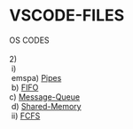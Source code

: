 # VSCODE-FILES

OS CODES<br><br>
2)<br>
     i)<br>
         emspa) [Pipes](https://github.com/adithya3403/VSCODE-FILES/blob/main/OS/pipes.c)<br>
         b) [FIFO](https://github.com/adithya3403/VSCODE-FILES/tree/main/OS/fifo)<br>
         c) [Message-Queue](https://github.com/adithya3403/VSCODE-FILES/tree/main/OS/ipcMsgQ)<br>
         d) [Shared-Memory](https://github.com/adithya3403/VSCODE-FILES/tree/main/OS/ipc_shared_mem)<br>
     ii) [FCFS](https://github.com/adithya3403/VSCODE-FILES/blob/main/OS/fcfs.c)<br>
<br>
